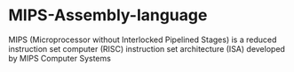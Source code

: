 # MIPS-Assembly-language
MIPS (Microprocessor without Interlocked Pipelined Stages) is a reduced instruction set computer (RISC) instruction set architecture (ISA) developed by MIPS Computer Systems
